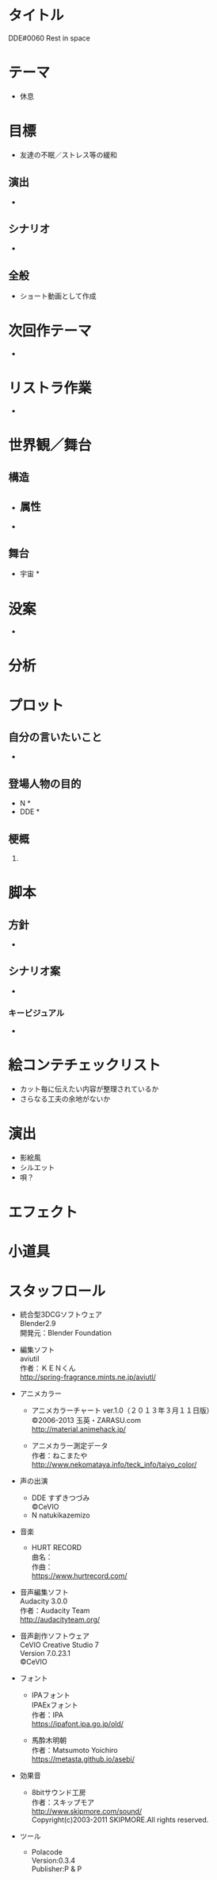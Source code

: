 ﻿# タイトル
DDE#0060 Rest in space
# テーマ
* 休息

# 目標
* 友達の不眠／ストレス等の緩和
## 演出
* 
## シナリオ
* 
## 全般
* ショート動画として作成

# 次回作テーマ
* 
# リストラ作業
* 
# 世界観／舞台
## 構造	
* ## 属性	
* 
## 舞台
* 宇宙
  * 

# 没案
* 

# 分析
## 

# プロット
## 自分の言いたいこと
* 

## 登場人物の目的
* N
  * 
* DDE
  * 
## 梗概
1.  

# 脚本
## 方針
* 

## シナリオ案
* 



### キービジュアル
* 

# 絵コンテチェックリスト
* カット毎に伝えたい内容が整理されているか
* さらなる工夫の余地がないか

# 演出
* 影絵風
* シルエット
* 唄？

# エフェクト

# 小道具
# スタッフロール	
* 統合型3DCGソフトウェア  
	Blender2.9  
	開発元：Blender Foundation  
* 編集ソフト  
	aviutil  
	作者：ＫＥＮくん  
	http://spring-fragrance.mints.ne.jp/aviutl/  
						
* アニメカラー  						
  * アニメカラーチャート ver.1.0（２０１３年３月１１日版）  					
	©2006-2013 玉英・ZARASU.com  
	http://material.animehack.jp/  	
						
  * アニメカラー測定データ  
	作者：ねこまたや  
	http://www.nekomataya.info/teck_info/taiyo_color/  
						
* 声の出演  
  * DDE	すずきつづみ  
©CeVIO  
  * N	natukikazemizo  
						
						
* 音楽
  * HURT RECORD  
曲名：  
作曲：  
https://www.hurtrecord.com/  
						
* 音声編集ソフト  
	Audacity 3.0.0  
	作者：Audacity Team  
	http://audacityteam.org/  

* 音声創作ソフトウェア  
	CeVIO Creative Studio 7  
	Version 7.0.23.1  
©CeVIO  
						
* フォント  
  * IPAフォント  
	IPAExフォント  
	作者：IPA  
	https://ipafont.ipa.go.jp/old/  
						
  * 馬酔木明朝  
	作者：Matsumoto Yoichiro  
	https://metasta.github.io/asebi/  
						
* 効果音  
  * 8bitサウンド工房  
	作者：スキップモア  
	http://www.skipmore.com/sound/  
	Copyright(c)2003-2011 SKIPMORE.All rights reserved.  
						
						
* ツール  
  * Polacode  
	Version:0.3.4  
	Publisher:P & P  